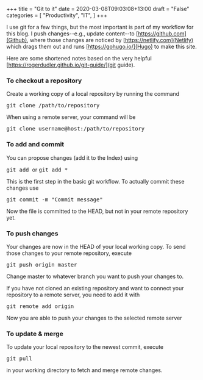 +++
title = "Git to it"
date = 2020-03-08T09:03:08+13:00
draft = "False"
categories = [ 
	"Productivity", 
	"IT", 
	]
+++

I use git for a few things, but the most important is part of my
workflow for this blog. I push changes--e.g., update content--to
[https://github.com](Github), where those changes are noticed by
[https://netlify.com](Netlify) which drags them out and runs
[https://gohugo.io/](Hugo) to make this site.

Here are some shortened notes based on the very helpful
[https://rogerdudler.github.io/git-guide/](git guide).


### To checkout a repository ###

Create a working copy of a local repository by running the command

<kbd>git clone /path/to/repository</kbd> 

When using a remote server, your command will be

<kbd>git clone username@host:/path/to/repository</kbd>


### To add and commit ###
You can propose changes (add it to the Index) using

<kbd>git add <filename></kbd> or <kbd>git add *</kbd>

This is the first step in the basic git workflow. To actually commit
these changes use

<kbd>git commit -m "Commit message"</kbd>

Now the file is committed to the HEAD, but not in your remote
repository yet.

### To push changes ###

Your changes are now in the HEAD of your local working copy. To send
those changes to your remote repository, execute 

<kbd>git push origin master</kbd>

Change master to whatever branch you want to push your changes to.

If you have not cloned an existing repository and want to connect your
repository to a remote server, you need to add it with 

<kbd>git remote add origin <server></kbd>

Now you are able to push your changes to the
selected remote server

### To update & merge ###
To update your local repository to the newest commit, execute 

<kbd>git pull</kbd>

in your working directory to fetch and merge remote changes.
